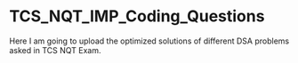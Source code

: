 # TCS_NQT_IMP_Coding_Questions
Here I am going to upload the optimized solutions of different DSA problems asked in TCS NQT Exam.
